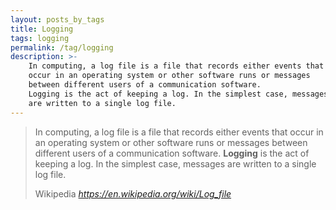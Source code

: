 ```yaml
---
layout: posts_by_tags
title: Logging
tags: logging
permalink: /tag/logging
description: >-
    In computing, a log file is a file that records either events that
    occur in an operating system or other software runs or messages
    between different users of a communication software.
    Logging is the act of keeping a log. In the simplest case, messages
    are written to a single log file.
---
```

<blockquote>
  <p>
    In computing, a log file is a file that records either events that
    occur in an operating system or other software runs or messages
    between different users of a communication software.
    <strong>Logging</strong> is the act of keeping a log.
    In the simplest case, messages are written to a single log file.
  </p>
  <footer>
    Wikipedia
    <cite title="Log_file (logging)">
      <a href="https://en.wikipedia.org/wiki/Log_file">
        https://en.wikipedia.org/wiki/Log_file
      </a>
    </cite>
  </footer>
</blockquote>
